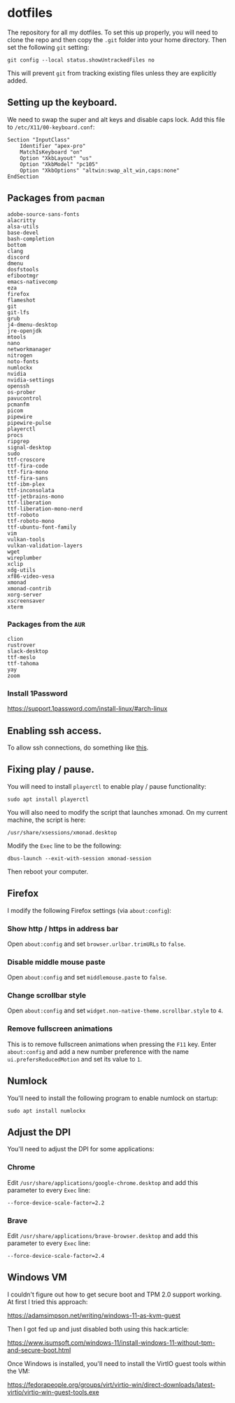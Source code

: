 # dotfiles

The repository for all my dotfiles. To set this up properly, you will need to clone the repo and then copy the `.git` folder into your home directory. Then set the following `git` setting:

`git config --local status.showUntrackedFiles no`

This will prevent `git` from tracking existing files unless they are explicitly added.

## Setting up the keyboard.

We need to swap the super and alt keys and disable caps lock. Add this file to `/etc/X11/00-keyboard.conf`:

```
Section "InputClass"
    Identifier "apex-pro"
    MatchIsKeyboard "on"
    Option "XkbLayout" "us"
    Option "XkbModel" "pc105"
    Option "XkbOptions" "altwin:swap_alt_win,caps:none"
EndSection
```

## Packages from `pacman`

```
adobe-source-sans-fonts
alacritty
alsa-utils
base-devel
bash-completion
bottom
clang
discord
dmenu
dosfstools
efibootmgr
emacs-nativecomp
eza
firefox
flameshot
git
git-lfs
grub
j4-dmenu-desktop
jre-openjdk
mtools
nano
networkmanager
nitrogen
noto-fonts
numlockx
nvidia
nvidia-settings
openssh
os-prober
pavucontrol
pcmanfm
picom
pipewire
pipewire-pulse
playerctl
procs
ripgrep
signal-desktop
sudo
ttf-croscore
ttf-fira-code
ttf-fira-mono
ttf-fira-sans
ttf-ibm-plex
ttf-inconsolata
ttf-jetbrains-mono
ttf-liberation
ttf-liberation-mono-nerd
ttf-roboto
ttf-roboto-mono
ttf-ubuntu-font-family
vim
vulkan-tools
vulkan-validation-layers
wget
wireplumber
xclip
xdg-utils
xf86-video-vesa
xmonad
xmonad-contrib
xorg-server
xscreensaver
xterm
```

### Packages from the `AUR`

```
clion
rustrover
slack-desktop
ttf-meslo
ttf-tahoma
yay
zoom
```

### Install 1Password

https://support.1password.com/install-linux/#arch-linux

## Enabling ssh access.

To allow ssh connections, do something like [this](https://linuxhint.com/enable-ssh-server-pop-os/).

## Fixing play / pause.

You will need to install `playerctl` to enable play / pause functionality:

```
sudo apt install playerctl
```

You will also need to modify the script that launches xmonad. On my current machine, the script is here:

`/usr/share/xsessions/xmonad.desktop`

Modify the `Exec` line to be the following:

```
dbus-launch --exit-with-session xmonad-session
```

Then reboot your computer.

## Firefox

I modify the following Firefox settings (via `about:config`):

### Show http / https in address bar

Open `about:config` and set `browser.urlbar.trimURLs` to `false`.

### Disable middle mouse paste

Open `about:config` and set `middlemouse.paste` to `false`.

### Change scrollbar style

Open `about:config` and set `widget.non-native-theme.scrollbar.style` to `4`.

### Remove fullscreen animations

This is to remove fullscreen animations when pressing the `F11` key. Enter `about:config` and add a new number preference with the name `ui.prefersReducedMotion` and set its value to `1`.

## Numlock

You'll need to install the following program to enable numlock on startup:

`sudo apt install numlockx`

## Adjust the DPI

You'll need to adjust the DPI for some applications:

### Chrome

Edit `/usr/share/applications/google-chrome.desktop` and add this parameter to every `Exec` line:

`--force-device-scale-factor=2.2`

### Brave

Edit `/usr/share/applications/brave-browser.desktop` and add this parameter to every `Exec` line:

`--force-device-scale-factor=2.4`

## Windows VM

I couldn't figure out how to get secure boot and TPM 2.0 support working. At first I tried this approach:

https://adamsimpson.net/writing/windows-11-as-kvm-guest

Then I got fed up and just disabled both using this hack:article:

https://www.isumsoft.com/windows-11/install-windows-11-without-tpm-and-secure-boot.html

Once Windows is installed, you'll need to install the VirtIO guest tools within the VM:

https://fedorapeople.org/groups/virt/virtio-win/direct-downloads/latest-virtio/virtio-win-guest-tools.exe
